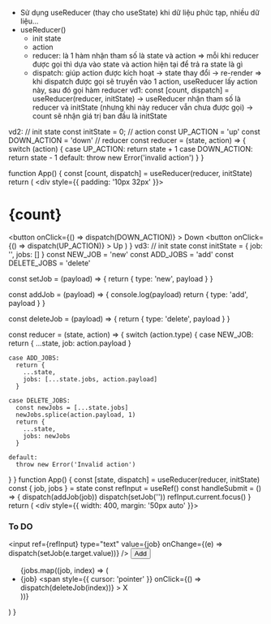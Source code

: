 - Sử dụng useReducer (thay cho useState) khi dữ liệu phức tạp, nhiều dữ liệu...
- useReducer()
    + init state
    + action
    + reducer: là 1 hàm nhận tham số là state và action
    => mỗi khi reducer được gọi thì dựa vào state và action hiện tại để trả ra state là gì
    + dispatch: giúp action được kích hoạt -> state thay đổi -> re-render
    => khi dispatch được gọi sẽ truyền vào 1 action, useReducer lấy action này, sau đó gọi hàm reducer
vd1: const [count, dispatch] = useReducer(reducer, initState) 
-> useReducer nhận tham số là reducer và initState (nhưng khi này reducer vẫn chưa được gọi) 
-> count sẽ nhận giá trị ban đầu là initState

vd2:
// init state
const initState = 0;
// action
const UP_ACTION = 'up'
const DOWN_ACTION = 'down'
// reducer
const reducer = (state, action) => {
  switch (action) {
    case UP_ACTION:
      return state + 1
    case DOWN_ACTION:
      return state - 1
    default:
      throw new Error('invalid action')
  }
}

function App() {
  const [count, dispatch] = useReducer(reducer, initState)
  return (
    <div style={{ padding: '10px 32px' }}>
      <h1>{count}</h1>
      <button
        onClick={() => dispatch(DOWN_ACTION)}
      >
        Down
      </button>
      <button
        onClick={() => dispatch(UP_ACTION)}
      >
        Up
      </button>
    </div>
  )
}
vd3:
// init state
const initState = {
  job: '',
  jobs: []
}
const NEW_JOB = 'new'
const ADD_JOBS = 'add'
const DELETE_JOBS = 'delete'

const setJob = (payload) => {
  return {
    type: 'new',
    payload
  }
}

const addJob = (payload) => {
  console.log(payload)
  return {
    type: 'add',
    payload
  }
}

const deleteJob = (payload) => {
  return {
    type: 'delete',
    payload
  }
}

const reducer = (state, action) => {
  switch (action.type) {
    case NEW_JOB:
      return {
        ...state,
        job: action.payload
      }

    case ADD_JOBS:
      return {
        ...state,
        jobs: [...state.jobs, action.payload]
      }

    case DELETE_JOBS:
      const newJobs = [...state.jobs]
      newJobs.splice(action.payload, 1)
      return {
        ...state,
        jobs: newJobs
      }

    default:
      throw new Error('Invalid action')
  }
}
function App() {
  const [state, dispatch] = useReducer(reducer, initState)
  const { job, jobs } = state
  const refInput = useRef()
  const handleSubmit = () => {
    dispatch(addJob(job))
    dispatch(setJob(''))
    refInput.current.focus()
  }
  return (
    <div style={{ width: 400, margin: '50px auto' }}>
      <h3>To DO</h3>
      <input
        ref={refInput}
        type="text"
        value={job}
        onChange={(e) => dispatch(setJob(e.target.value))}
      />
      <button
        type="button"
        onClick={handleSubmit}
      >
        Add
      </button>
      <ul>
        {jobs.map((job, index) => (
          <li
            key={index}>
            {job}
            <span
              style={{ cursor: 'pointer' }}
              onClick={() => dispatch(deleteJob(index))}
            >   X</span>
          </li>
        ))}
      </ul>
    </div>
  )
}
